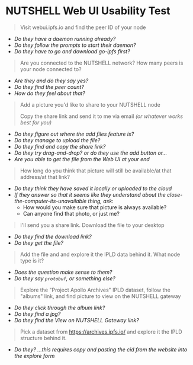 # NUTSHELL Web UI Usability Test

> Visit webui.ipfs.io and find the peer ID of your node

  - _Do they have a daemon running already?_
  - _Do they follow the prompts to start their daemon?_
  - _Do they have to go and download go-ipfs first?_

> Are you connected to the NUTSHELL network? How many peers is your node connected to?

  - _Are they and do they say yes?_
  - _Do they find the peer count?_
  - _How do they feel about that?_

> Add a picture you'd like to share to your NUTSHELL node
>
> Copy the share link and send it to me via email _(or whatever works best for you)_

  - _Do they figure out where the add files feature is?_
  - _Do they manage to upload the file?_
  - _Do they find and copy the share link?_
  - _Do they try drag-and-drop? or do they use the add button or..._
  - _Are you able to get the file from the Web UI at your end_

>   How long do you think that picture will still be available/at that address/at that link?

  - _Do they think they have saved it locally or uploaded to the cloud_
  - _If they answer so that it seems like they understand about the close-the-computer-its-unavailable thing, ask_:
    - How would you make sure that picture is always available?
    - Can anyone find that photo, or just me?


> I'll send you a share link. Download the file to your desktop

  - _Do they find the download link?_
  - _Do they get the file?_

> Add the file and and explore it the IPLD data behind it. What node type is it?

  - _Does the question make sense to them?_
  - _Do they say `protobuf`, or something else?_

> Explore the "Project Apollo Archives" IPLD dataset, follow the "albums" link, and find picture to view on the NUTSHELL gateway

  - _Do they click through the album link?_
  - _Do they find a jpg?_
  - _Do they find the View on NUTSHELL Gateway link?_

> Pick a dataset from https://archives.ipfs.io/ and explore it the IPLD structure behind it.

  - _Do they? ...this requires copy and pasting the cid from the website into the explore form_
